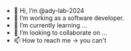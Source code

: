 - 👋 Hi, I’m @ady-lab-2024
- 👀 I’m working as a software developer.
- 🌱 I’m currently learning ...
- 💞️ I’m looking to collaborate on ...
- 📫 How to reach me -> you can't
<!---
ady-lab-2024/ady-lab-2024 is a ✨ special ✨ repository because its `README.md` (this file) appears on your GitHub profile.
You can click the Preview link to take a look at your changes.
--->
